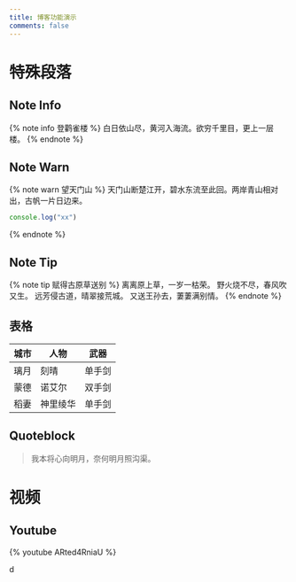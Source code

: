 ```yaml
---
title: 博客功能演示
comments: false
---
```


# 特殊段落


## Note Info

{% note info 登鹳雀楼 %}
白日依山尽，黄河入海流。欲穷千里目，更上一层楼。
{% endnote %}

## Note Warn

{% note warn 望天门山 %}
天门山断楚江开，碧水东流至此回。两岸青山相对出，古帆一片日边来。
```js
console.log("xx")
```
{% endnote %}

## Note Tip

{% note tip 赋得古原草送别 %}
离离原上草，一岁一枯荣。
野火烧不尽，春风吹又生。
远芳侵古道，晴翠接荒城。
又送王孙去，萋萋满别情。
{% endnote %}

## 表格

城市 | 人物    | 武器
--- | ------- | ----
璃月 | 刻晴    | 单手剑
蒙德 | 诺艾尔  | 双手剑
稻妻 | 神里绫华 | 单手剑


## Quoteblock

> 我本将心向明月，奈何明月照沟渠。
# 视频

## Youtube

{% youtube ARted4RniaU %}






d